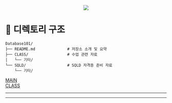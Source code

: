 <p align="center">
  <img src="https://capsule-render.vercel.app/api?type=blur&height=200&color=gradient&text=SQL101%20SQLD&descAlign=59&section=header">
</p>

# 📁 디렉토리 구조

```
Database101/
├── README.md              # 저장소 소개 및 요약
├── CLASS/                 # 수업 관련 자료
│   └── 기타/
└── SQLD/                  # SQLD 자격증 준비 자료
    └── 기타/
```
[MAIN](https://github.com/skwjdgh/Database101_study)<br>
[CLASS](https://github.com/skwjdgh/Database101_study/tree/CLASS)

---


---
